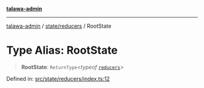 [**talawa-admin**](../../../README.md)

***

[talawa-admin](../../../modules.md) / [state/reducers](../README.md) / RootState

# Type Alias: RootState

> **RootState**: `ReturnType`\<*typeof* [`reducers`](../functions/reducers.md)\>

Defined in: [src/state/reducers/index.ts:12](https://github.com/bint-Eve/talawa-admin/blob/e05e1a03180dbbfc7ba850102958ea6b6cd4b01e/src/state/reducers/index.ts#L12)
